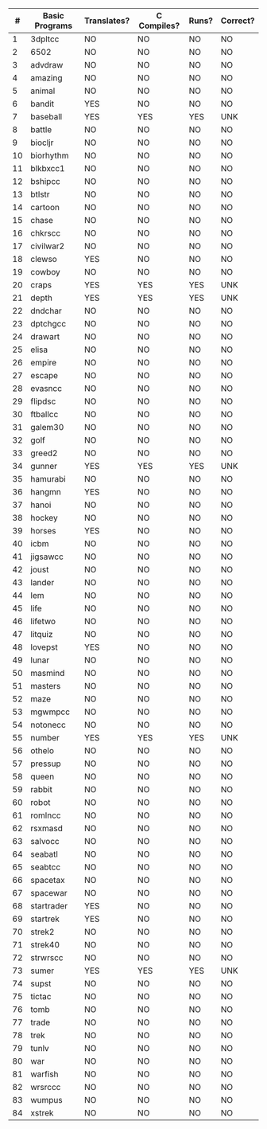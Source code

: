 |  #  |   Basic Programs     | Translates? | C Compiles? | Runs? | Correct? |
|-----|----------------------|-------------|-------------|-------|----------|
|   1 | 3dpltcc              |      NO     |      NO     |   NO  |     NO   |
|   2 | 6502                 |      NO     |      NO     |   NO  |     NO   |
|   3 | advdraw              |      NO     |      NO     |   NO  |     NO   |
|   4 | amazing              |      NO     |      NO     |   NO  |     NO   |
|   5 | animal               |      NO     |      NO     |   NO  |     NO   |
|   6 | bandit               |     YES     |      NO     |   NO  |     NO   |
|   7 | baseball             |     YES     |     YES     |  YES  |    UNK   |
|   8 | battle               |      NO     |      NO     |   NO  |     NO   |
|   9 | biocljr              |      NO     |      NO     |   NO  |     NO   |
|  10 | biorhythm            |      NO     |      NO     |   NO  |     NO   |
|  11 | blkbxcc1             |      NO     |      NO     |   NO  |     NO   |
|  12 | bshipcc              |      NO     |      NO     |   NO  |     NO   |
|  13 | btlstr               |      NO     |      NO     |   NO  |     NO   |
|  14 | cartoon              |      NO     |      NO     |   NO  |     NO   |
|  15 | chase                |      NO     |      NO     |   NO  |     NO   |
|  16 | chkrscc              |      NO     |      NO     |   NO  |     NO   |
|  17 | civilwar2            |      NO     |      NO     |   NO  |     NO   |
|  18 | clewso               |     YES     |      NO     |   NO  |     NO   |
|  19 | cowboy               |      NO     |      NO     |   NO  |     NO   |
|  20 | craps                |     YES     |     YES     |  YES  |    UNK   |
|  21 | depth                |     YES     |     YES     |  YES  |    UNK   |
|  22 | dndchar              |      NO     |      NO     |   NO  |     NO   |
|  23 | dptchgcc             |      NO     |      NO     |   NO  |     NO   |
|  24 | drawart              |      NO     |      NO     |   NO  |     NO   |
|  25 | elisa                |      NO     |      NO     |   NO  |     NO   |
|  26 | empire               |      NO     |      NO     |   NO  |     NO   |
|  27 | escape               |      NO     |      NO     |   NO  |     NO   |
|  28 | evasncc              |      NO     |      NO     |   NO  |     NO   |
|  29 | flipdsc              |      NO     |      NO     |   NO  |     NO   |
|  30 | ftballcc             |      NO     |      NO     |   NO  |     NO   |
|  31 | galem30              |      NO     |      NO     |   NO  |     NO   |
|  32 | golf                 |      NO     |      NO     |   NO  |     NO   |
|  33 | greed2               |      NO     |      NO     |   NO  |     NO   |
|  34 | gunner               |     YES     |     YES     |  YES  |    UNK   |
|  35 | hamurabi             |      NO     |      NO     |   NO  |     NO   |
|  36 | hangmn               |     YES     |      NO     |   NO  |     NO   |
|  37 | hanoi                |      NO     |      NO     |   NO  |     NO   |
|  38 | hockey               |      NO     |      NO     |   NO  |     NO   |
|  39 | horses               |     YES     |      NO     |   NO  |     NO   |
|  40 | icbm                 |      NO     |      NO     |   NO  |     NO   |
|  41 | jigsawcc             |      NO     |      NO     |   NO  |     NO   |
|  42 | joust                |      NO     |      NO     |   NO  |     NO   |
|  43 | lander               |      NO     |      NO     |   NO  |     NO   |
|  44 | lem                  |      NO     |      NO     |   NO  |     NO   |
|  45 | life                 |      NO     |      NO     |   NO  |     NO   |
|  46 | lifetwo              |      NO     |      NO     |   NO  |     NO   |
|  47 | litquiz              |      NO     |      NO     |   NO  |     NO   |
|  48 | lovepst              |     YES     |      NO     |   NO  |     NO   |
|  49 | lunar                |      NO     |      NO     |   NO  |     NO   |
|  50 | masmind              |      NO     |      NO     |   NO  |     NO   |
|  51 | masters              |      NO     |      NO     |   NO  |     NO   |
|  52 | maze                 |      NO     |      NO     |   NO  |     NO   |
|  53 | mgwmpcc              |      NO     |      NO     |   NO  |     NO   |
|  54 | notonecc             |      NO     |      NO     |   NO  |     NO   |
|  55 | number               |     YES     |     YES     |  YES  |    UNK   |
|  56 | othelo               |      NO     |      NO     |   NO  |     NO   |
|  57 | pressup              |      NO     |      NO     |   NO  |     NO   |
|  58 | queen                |      NO     |      NO     |   NO  |     NO   |
|  59 | rabbit               |      NO     |      NO     |   NO  |     NO   |
|  60 | robot                |      NO     |      NO     |   NO  |     NO   |
|  61 | romlncc              |      NO     |      NO     |   NO  |     NO   |
|  62 | rsxmasd              |      NO     |      NO     |   NO  |     NO   |
|  63 | salvocc              |      NO     |      NO     |   NO  |     NO   |
|  64 | seabatl              |      NO     |      NO     |   NO  |     NO   |
|  65 | seabtcc              |      NO     |      NO     |   NO  |     NO   |
|  66 | spacetax             |      NO     |      NO     |   NO  |     NO   |
|  67 | spacewar             |      NO     |      NO     |   NO  |     NO   |
|  68 | startrader           |     YES     |      NO     |   NO  |     NO   |
|  69 | startrek             |     YES     |      NO     |   NO  |     NO   |
|  70 | strek2               |      NO     |      NO     |   NO  |     NO   |
|  71 | strek40              |      NO     |      NO     |   NO  |     NO   |
|  72 | strwrscc             |      NO     |      NO     |   NO  |     NO   |
|  73 | sumer                |     YES     |     YES     |  YES  |    UNK   |
|  74 | supst                |      NO     |      NO     |   NO  |     NO   |
|  75 | tictac               |      NO     |      NO     |   NO  |     NO   |
|  76 | tomb                 |      NO     |      NO     |   NO  |     NO   |
|  77 | trade                |      NO     |      NO     |   NO  |     NO   |
|  78 | trek                 |      NO     |      NO     |   NO  |     NO   |
|  79 | tunlv                |      NO     |      NO     |   NO  |     NO   |
|  80 | war                  |      NO     |      NO     |   NO  |     NO   |
|  81 | warfish              |      NO     |      NO     |   NO  |     NO   |
|  82 | wrsrccc              |      NO     |      NO     |   NO  |     NO   |
|  83 | wumpus               |      NO     |      NO     |   NO  |     NO   |
|  84 | xstrek               |      NO     |      NO     |   NO  |     NO   |
